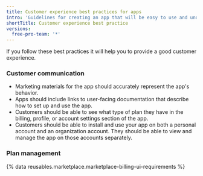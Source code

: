 ```yaml
---
title: Customer experience best practices for apps
intro: 'Guidelines for creating an app that will be easy to use and understand.'
shortTitle: Customer experience best practice
versions:
  free-pro-team: '*'
---
```


If you follow these best practices it will help you to provide a good customer experience.

### Customer communication

- Marketing materials for the app should accurately represent the app's behavior.
- Apps should include links to user-facing documentation that describe how to set up and use the app.
- Customers should be able to see what type of plan they have in the billing, profile, or account settings section of the app.
- Customers should be able to install and use your app on both a personal account and an organization account. They should be able to view and manage the app on those accounts separately.

### Plan management

{% data reusables.marketplace.marketplace-billing-ui-requirements %}
